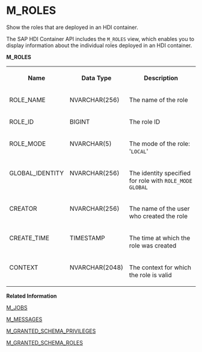 <!-- loiob7f3beecce4048949d34b82a523f8ee5 -->

# M\_ROLES

Show the roles that are deployed in an HDI container.



The SAP HDI Container API includes the `M_ROLES` view, which enables you to display information about the individual roles deployed in an HDI container.



**M\_ROLES**


<table>
<tr>
<th valign="top">

Name

</th>
<th valign="top">

Data Type

</th>
<th valign="top">

Description

</th>
</tr>
<tr>
<td valign="top">

ROLE\_NAME

</td>
<td valign="top">

NVARCHAR\(256\)

</td>
<td valign="top">

The name of the role

</td>
</tr>
<tr>
<td valign="top">

ROLE\_ID

</td>
<td valign="top">

BIGINT

</td>
<td valign="top">

The role ID

</td>
</tr>
<tr>
<td valign="top">

ROLE\_MODE

</td>
<td valign="top">

NVARCHAR\(5\)

</td>
<td valign="top">

The mode of the role: '`LOCAL`'

</td>
</tr>
<tr>
<td valign="top">

GLOBAL\_IDENTITY

</td>
<td valign="top">

NVARCHAR\(256\)

</td>
<td valign="top">

The identity specified for role with `ROLE_MODE GLOBAL` 

</td>
</tr>
<tr>
<td valign="top">

CREATOR

</td>
<td valign="top">

NVARCHAR\(256\)

</td>
<td valign="top">

The name of the user who created the role

</td>
</tr>
<tr>
<td valign="top">

CREATE\_TIME

</td>
<td valign="top">

TIMESTAMP

</td>
<td valign="top">

The time at which the role was created

</td>
</tr>
<tr>
<td valign="top">

CONTEXT

</td>
<td valign="top">

NVARCHAR\(2048\)

</td>
<td valign="top">

The context for which the role is valid

</td>
</tr>
</table>

**Related Information**  


[M\_JOBS](m-jobs-d114ced.md "View information about the progress of jobs belonging to a MAKE operation.")

[M\_MESSAGES](m-messages-1696923.md "Shows all recent messages for API calls to an HDI container.")

[M\_GRANTED\_SCHEMA\_PRIVILEGES](m-granted-schema-privileges-77bf987.md "View information about the schema-related privileges granted to users and roles.")

[M\_GRANTED\_SCHEMA\_ROLES](m-granted-schema-roles-6f832a6.md "View information about the schema-related roles granted to users and user roles.")

